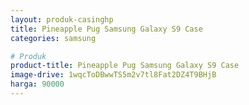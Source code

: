 ```yaml
---
layout: produk-casinghp
title: Pineapple Pug Samsung Galaxy S9 Case
categories: samsung

# Produk
product-title: Pineapple Pug Samsung Galaxy S9 Case
image-drive: 1wqcToDBwwTS5m2v7tl8Fat2DZ4T9BHjB
harga: 90000
---
```

